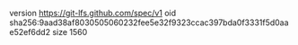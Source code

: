 version https://git-lfs.github.com/spec/v1
oid sha256:9aad38af8030505060232fee5e32f9323ccac397bda0f3331f5d0aae52ef6dd2
size 1560
